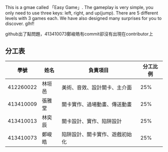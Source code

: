   This is a gmae called 「Easy Game」.
  The gameplay is very simple, you only need to use three keys: left, right, and up(jump).
  There are 5 different levels with 3 games each.
  We have also designed many surprises for you to discover.
  glhf!

github出了點問題，413410073鄭峻皓有commit卻沒有出現在contributor上

## 分工表

| 學號        | 姓名   | 負責項目                          | 分工比例 |
| ----------- | ------ | --------------------------------- | -------- |
| 412260022   | 林垣邑 | 美術、音效、設計關卡、主介面      | 25%      |
| 413410009   | 張雅堂 | 關卡實作、過場動畫、傳送動畫      | 25%      |
| 413410013   | 林奕辰 | 關卡設計、實作、陷阱設計          | 25%      |
| 413410073   | 鄭峻皓 | 陷阱設計、關卡實作、遊戲初始化    | 25%      |


